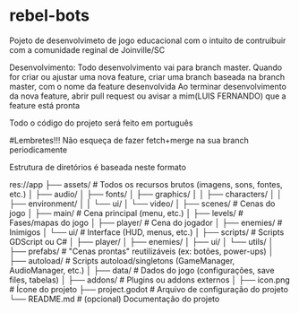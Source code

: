 # rebel-bots
Pojeto de desenvolvimeto de jogo educacional com o intuito de contruibuir com a comunidade reginal de Joinville/SC

Desenvolvimento: 
  Todo desenvolvimento vai para branch master.
  Quando for criar ou ajustar uma nova feature, criar uma branch baseada na branch master, com o nome da feature desenvolvida
  Ao terminar desenvolvimento da nova feature, abrir pull request ou avisar a mim(LUIS FERNANDO) que a feature está pronta
  
  Todo o código do projeto será feito em português
  
#Lembretes!!!
  Não esqueça de fazer fetch+merge na sua branch periodicamente 

Estrutura de diretórios é baseada neste formato

res://app
├── assets/                # Todos os recursos brutos (imagens, sons, fontes, etc.)
│   ├── audio/
│   ├── fonts/
│   ├── graphics/
│   │   ├── characters/
│   │   ├── environment/
│   │   └── ui/
│   └── video/
│
├── scenes/                # Cenas do jogo
│   ├── main/              # Cena principal (menu, etc.)
│   ├── levels/            # Fases/mapas do jogo
│   ├── player/            # Cena do jogador
│   ├── enemies/           # Inimigos
│   └── ui/                # Interface (HUD, menus, etc.)
│
├── scripts/               # Scripts GDScript ou C#
│   ├── player/
│   ├── enemies/
│   ├── ui/
│   └── utils/
│
├── prefabs/               # "Cenas prontas" reutilizáveis (ex: botões, power-ups)
│
├── autoload/              # Scripts autoload/singletons (GameManager, AudioManager, etc.)
│
├── data/                  # Dados do jogo (configurações, save files, tabelas)
│
├── addons/                # Plugins ou addons externos
│
├── icon.png               # Ícone do projeto
├── project.godot          # Arquivo de configuração do projeto
└── README.md              # (opcional) Documentação do projeto
